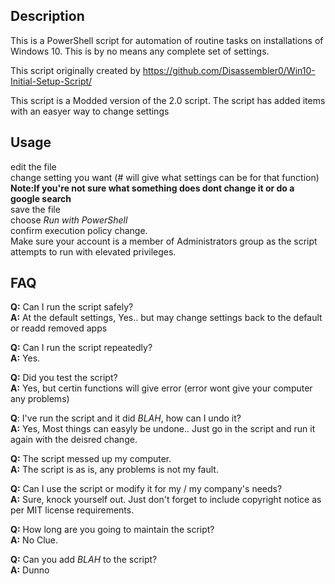 ## Description

This is a PowerShell script for automation of routine tasks on installations of Windows 10. 
This is by no means any complete set of settings.

This script originally created by https://github.com/Disassembler0/Win10-Initial-Setup-Script/

This script is a Modded version of the 2.0 script.
The script has added items with an easyer way to change settings

## Usage
edit the file<br />
change setting you want (# will give what settings can be for that function) <br />
**Note:If you're not sure what something does dont change it or do a google search** <br />
save the file <br />
choose *Run with PowerShell* <br />
confirm execution policy change. <br>
Make sure your account is a member of Administrators group as the script attempts to run with elevated privileges. <br />

## FAQ
**Q:** Can I run the script safely? <br />
**A:** At the default settings, Yes.. but may change settings back to the default or readd removed apps 

**Q:** Can I run the script repeatedly? <br />
**A:** Yes.

**Q:** Did you test the script? <br />
**A:** Yes, but certin functions will give error (error wont give your computer any problems)

**Q**: I've run the script and it did *BLAH*, how can I undo it? <br />
**A:** Yes, Most things can easyly be undone.. Just go in the script and run it again with the deisred change.

**Q:** The script messed up my computer. <br />
**A:** The script is as is, any problems is not my fault.

**Q:** Can I use the script or modify it for my / my company's needs? <br />
**A:** Sure, knock yourself out. Just don't forget to include copyright notice as per MIT license requirements. 

**Q:** How long are you going to maintain the script? <br />
**A:** No Clue.

**Q:** Can you add *BLAH* to the script? <br />
**A:** Dunno
